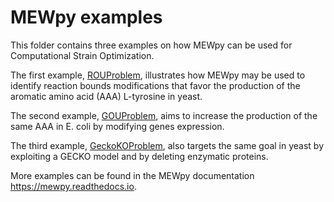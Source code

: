 
MEWpy examples
============

  

This folder contains three examples on how MEWpy can be used for Computational Strain Optimization. 



The first example, [ROUProblem](ROUproblem.ipynb), illustrates how MEWpy may be used to identify reaction bounds modifications that favor the production of the aromatic amino acid (AAA) L-tyrosine in yeast.

The second example, [GOUProblem](GOUproblem.ipynb), aims to increase the production of the same AAA in E. coli by modifying genes expression.

The third example, [GeckoKOProblem](GeckoKOProblem.ipynb), also targets the same goal in yeast by exploiting a GECKO model and by deleting enzymatic proteins. 



More examples can be found in the MEWpy documentation https://mewpy.readthedocs.io.